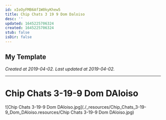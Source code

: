 ```yaml
---
id: xIoOyFMB6Af1W0kyKhew5
title: Chip Chats 3 19 9 Dom Daloiso
desc: ''
updated: 1645225706324
created: 1645225706324
stub: false
isDir: false
---
```

My Template
---

_Created at 2019-04-02._
_Last updated at 2019-04-02._




---

# Chip Chats 3-19-9 Dom DAloiso


![Chip Chats 3-19-9 Dom DAloiso.jpg](./_resources/Chip_Chats_3-19-9_Dom_DAloiso.resources/Chip Chats 3-19-9 Dom DAloiso.jpg)

